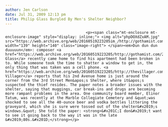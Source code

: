 ```yaml
---
author: Jen Carlson
date: Jul 31, 2009 12:13 pm
title: Philip Glass Burgled By Men's Shelter Neighbor?
---
```


	
										<p><span class="mt-enclosure mt-enclosure-image" style="display: inline;"> <img alt="phpDOXdZxAM.jpg" src="https://web.archive.org/web/20160519223205im_/http://gothamist.com/attachments/arts_jen/phpDOXdZxAM.jpg" width="139" height="140" class="image-right"> </span><em>Dun dun dun duuuuun</em>: composer <a href="https://web.archive.org/web/20160519223205/http://gothamist.com/2009/02/03/philip_glass_composer.php">Philip Glass</a> recently came home to find his apartment had been broken in to. While someone took the time to shatter a window to get in, the only thing that was taken was a cell phone. <a href="https://web.archive.org/web/20160519223205/http://thevillager.com/villager_326/scoopysnotebook.html">The Villager</a> reports that his 2nd Avenue home is just around the corner from the 3rd Street Men&apos;s Shelter, where it&apos;s suspected the thief resides. The paper notes a broader issues with the shelter, saying that muggings, car break-ins and drugs are becoming more rampant problems in the area. One community board member, Elinor Tatum, was recently at the Marble Collegiate Cemetery and &quot;was shocked to see all the 40-ounce beer and vodka bottles littering the graveyard, which she is sure were tossed out of the shelter&#x2019;s windows.&quot; She told the paper: <strong>&#x201C;I don&#x2019;t want to see it going back to the way it was in the late &#x2019;80s.&#x201D;</strong></p>					
										
									
				
